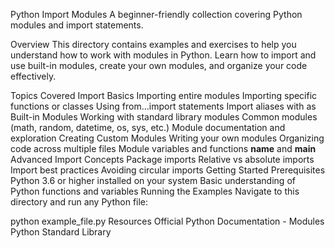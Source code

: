 Python Import Modules
A beginner-friendly collection covering Python modules and import statements.

Overview
This directory contains examples and exercises to help you understand how to work with modules in Python. Learn how to import and use built-in modules, create your own modules, and organize your code effectively.

Topics Covered
Import Basics
Importing entire modules
Importing specific functions or classes
Using from...import statements
Import aliases with as
Built-in Modules
Working with standard library modules
Common modules (math, random, datetime, os, sys, etc.)
Module documentation and exploration
Creating Custom Modules
Writing your own modules
Organizing code across multiple files
Module variables and functions
__name__ and __main__
Advanced Import Concepts
Package imports
Relative vs absolute imports
Import best practices
Avoiding circular imports
Getting Started
Prerequisites
Python 3.6 or higher installed on your system
Basic understanding of Python functions and variables
Running the Examples
Navigate to this directory and run any Python file:

python example_file.py
Resources
Official Python Documentation - Modules
Python Standard Library
